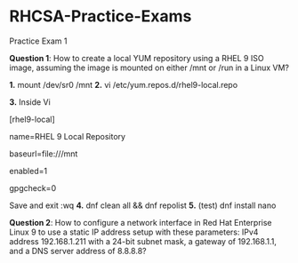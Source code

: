 # RHCSA-Practice-Exams
Practice Exam 1

**Question 1**: How to create a local YUM repository using a RHEL 9 ISO image, assuming the image is mounted on either /mnt or /run in a Linux VM?

**1.** mount /dev/sr0 /mnt **2.** vi /etc/yum.repos.d/rhel9-local.repo
  
**3.** Inside Vi

[rhel9-local]

name=RHEL 9 Local Repository

baseurl=file:///mnt

enabled=1

gpgcheck=0 

Save and exit :wq **4.** dnf clean all && dnf repolist **5.** (test) dnf install nano

**Question 2**: How to configure a network interface in Red Hat Enterprise Linux 9 to use a static IP address setup with these parameters: IPv4 address 192.168.1.211 with a 24-bit subnet mask, a gateway of 192.168.1.1, and a DNS server address of 8.8.8.8?
